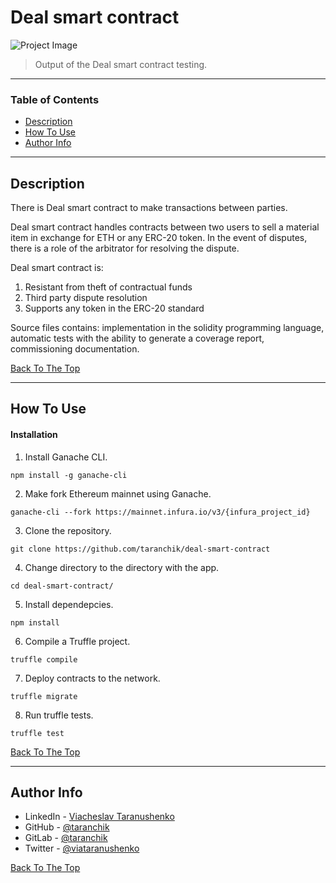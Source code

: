 # Deal smart contract

![Project Image](https://i.ibb.co/r0DmPV1/image.png)

> Output of the Deal smart contract testing.

---

### Table of Contents

- [Description](#description)
- [How To Use](#how-to-use)
- [Author Info](#author-info)

---

## Description

There is Deal smart contract to make transactions between parties.

Deal smart contract handles contracts between two users to sell a material item in exchange for ETH or any ERC-20 token. In the event of disputes, there is a role of the arbitrator for resolving the dispute.

Deal smart contract is:
1) Resistant from theft of contractual funds
2) Third party dispute resolution
3) Supports any token in the ERC-20 standard

Source files contains: implementation in the solidity programming language, automatic tests with the ability to generate a coverage report, commissioning documentation.


[Back To The Top](#bank-smart-contract-mocha/chai-tests)

---

## How To Use

#### Installation

1. Install Ganache CLI.

```
npm install -g ganache-cli
```

2. Make fork Ethereum mainnet using Ganache.

```
ganache-cli --fork https://mainnet.infura.io/v3/{infura_project_id}
```

3. Clone the repository.

```
git clone https://github.com/taranchik/deal-smart-contract
```

4. Change directory to the directory with the app.

```
cd deal-smart-contract/
```

5. Install dependepcies.

```
npm install
```

6. Compile a Truffle project.

```
truffle compile
```

7. Deploy contracts to the network.

```
truffle migrate
```

8. Run truffle tests.

```
truffle test
```

[Back To The Top](#bank-smart-contract-mocha/chai-tests)

---

## Author Info

- LinkedIn - [Viacheslav Taranushenko](https://www.linkedin.com/in/viacheslav-taranushenko-727466187/)
- GitHub - [@taranchik](https://github.com/taranchik)
- GitLab - [@taranchik](https://gitlab.com/taranchik)
- Twitter - [@viataranushenko](https://twitter.com/viataranushenko)

[Back To The Top](#bank-smart-contract-mocha/chai-tests)
